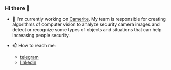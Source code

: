 ### Hi there 👋

- 🔭 I'm currently working on [Camerite](https://camerite.com/). My team is responsible for creating algorithms of computer vision to analyze security camera images and detect or recognize some types of objects and situations that can help increasing people security.

- 📫 How to reach me:
  - [telegram](https://telegram.me/ezequielmramos)
  - [linkedin](https://www.linkedin.com/in/ezequiel-ramos-915ba677/)

<!--
**ezequielramos/ezequielramos** is a ✨ _special_ ✨ repository because its `README.md` (this file) appears on your GitHub profile.

Here are some ideas to get you started:

- 🔭 I’m currently working on ...
- 🌱 I’m currently learning ...
- 👯 I’m looking to collaborate on ...
- 🤔 I’m looking for help with ...
- 💬 Ask me about ...
- 📫 How to reach me: ...
- 😄 Pronouns: ...
- ⚡ Fun fact: ...
-->
